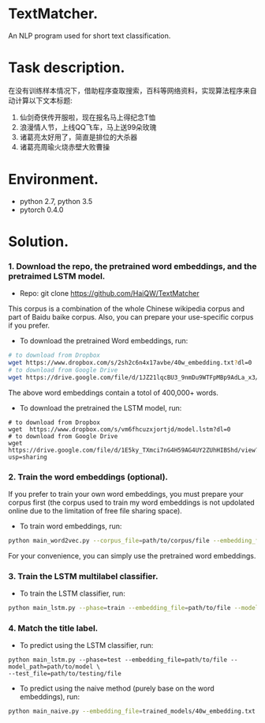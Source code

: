 # TextMatcher.
An NLP program used for short text classification.

# Task description.

在没有训练样本情况下，借助程序查取搜索，百科等网络资料，实现算法程序来自动计算以下文本标题:

1. 仙剑奇侠传开服啦，现在报名马上得纪念T恤
2. 浪漫情人节，上线QQ飞车，马上送99朵玫瑰
3. 诸葛亮太好用了，简直是排位的大杀器
4. 诸葛亮周瑜火烧赤壁大败曹操

# Environment.
  - python 2.7, python 3.5
  - pytorch 0.4.0 
  

# Solution.

### 1. Download the repo, the pretrained word embeddings, and the pretraimed LSTM model.

  - Repo: git clone https://github.com/HaiQW/TextMatcher
  
  This corpus is a combination of the whole Chinese wikipedia corpus and part of Baidu baike corpus.
  Also, you can prepare your use-specific corpus if you prefer.
 
  - To download the pretrained Word embeddings, run:
  ```bash
  # to download from Dropbox
  wget https://www.dropbox.com/s/2sh2c6n4x17avbe/40w_embedding.txt?dl=0 
  # to download from Google Drive
  wget https://drive.google.com/file/d/1JZ21lqcBU3_9nmDu9WTFpMBp9AdLa_x3/view?usp=sharing
  ```
  The above word embeddings contain a totol of 400,000+ words.
  
  - To download the pretrained the LSTM model, run:
  ```base
  # to download from Dropbox
  wget  https://www.dropbox.com/s/vm6fhcuzxjortjd/model.lstm?dl=0
  # to download from Google Drive
  wget https://drive.google.com/file/d/1E5ky_TXmci7nG4H59AG4UY2ZUhHIBShd/view?usp=sharing
  ```


### 2. Train the word embeddings (optional).

  If you prefer to train your own word embeddings, you must prepare your corpus first (the corpus used to train my
  word embeddings is not updolated online due to the limitation of free file sharing space).
  
  - To train word embeddings, run:
  ```bash
  python main_word2vec.py --corpus_file=path/to/corpus/file --embedding_file=path/to/save/embedding/file 
  ```
  For your convenience, you can simply use the pretrained word embeddings.
  

### 3. Train the LSTM multilabel classifier.
  - To train the LSTM classifier, run: 
  ```bash 
  python main_lstm.py --phase=train --embedding_file=path/to/file --model_path=path/to/model
  ```
  
### 4. Match the title label.

  - To predict using the LSTM classifier, run: 
  ```
  python main_lstm.py --phase=test --embedding_file=path/to/file --model_path=path/to/model \
  --test_file=path/to/testing/file
  ```
  - To predict using the naive method (purely base on the word embeddings), run:
  ```bash
  python main_naive.py --embedding_file=trained_models/40w_embedding.txt --test_file=data/test/test.word 
  ```



